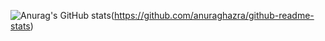 ![Anurag's GitHub stats](https://github-readme-stats.vercel.app/api?username=salomonhotegni&show_icons=true&theme=radical)(https://github.com/anuraghazra/github-readme-stats)

